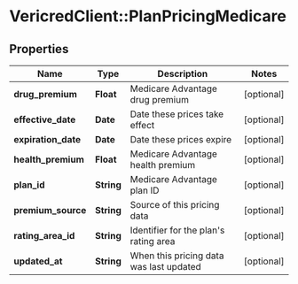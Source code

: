 # VericredClient::PlanPricingMedicare

## Properties
Name | Type | Description | Notes
------------ | ------------- | ------------- | -------------
**drug_premium** | **Float** | Medicare Advantage drug premium | [optional] 
**effective_date** | **Date** | Date these prices take effect | [optional] 
**expiration_date** | **Date** | Date these prices expire | [optional] 
**health_premium** | **Float** | Medicare Advantage health premium | [optional] 
**plan_id** | **String** | Medicare Advantage plan ID | [optional] 
**premium_source** | **String** | Source of this pricing data | [optional] 
**rating_area_id** | **String** | Identifier for the plan&#39;s rating area | [optional] 
**updated_at** | **String** | When this pricing data was last updated | [optional] 


